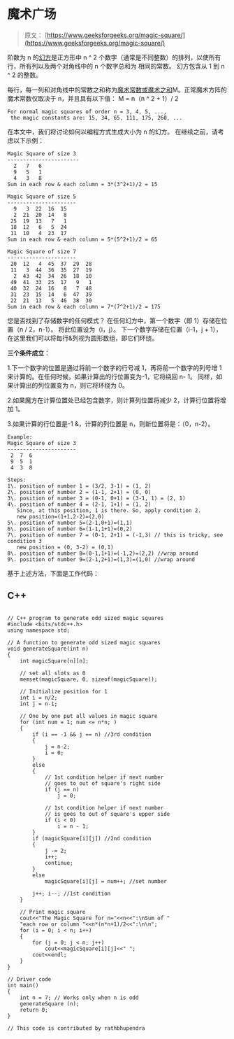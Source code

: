# 魔术广场

> 原文： [https://www.geeksforgeeks.org/magic-square/](https://www.geeksforgeeks.org/magic-square/)

阶数为 n 的[幻方](http://en.wikipedia.org/wiki/Magic_square)是正方形中 n ^ 2 个数字（通常是不同整数）的排列，以使所有行，所有列以及两个对角线中的 n 个数字总和为 相同的常数。 幻方包含从 1 到 n ^ 2 的整数。

每行，每一列和对角线中的常数之和称为[魔术常数或魔术之和](http://en.wikipedia.org/wiki/Magic_constant)M。正常魔术方阵的魔术常数仅取决于 n，并且具有以下值：
M = n（n ^ 2 + 1）/ 2

```
For normal magic squares of order n = 3, 4, 5, ...,
 the magic constants are: 15, 34, 65, 111, 175, 260, ... 
```

在本文中，我们将讨论如何以编程方式生成大小为 n 的幻方。 在继续之前，请考虑以下示例：

```
Magic Square of size 3
-----------------------
  2   7   6
  9   5   1
  4   3   8
Sum in each row & each column = 3*(3^2+1)/2 = 15

Magic Square of size 5
----------------------
  9   3  22  16  15
  2  21  20  14   8
 25  19  13   7   1
 18  12   6   5  24
 11  10   4  23  17
Sum in each row & each column = 5*(5^2+1)/2 = 65

Magic Square of size 7
----------------------
 20  12   4  45  37  29  28
 11   3  44  36  35  27  19
  2  43  42  34  26  18  10
 49  41  33  25  17   9   1
 40  32  24  16   8   7  48
 31  23  15  14   6  47  39
 22  21  13   5  46  38  30
Sum in each row & each column = 7*(7^2+1)/2 = 175

```

您是否找到了存储数字的任何模式？
在任何幻方中，第一个数字（即 1）存储在位置（n / 2，n-1）。 将此位置设为（i，j）。 下一个数字存储在位置（i-1，j + 1），在这里我们可以将每行&列视为圆形数组，即它们环绕。

**三个条件成立**：

1.下一个数字的位置是通过将前一个数字的行号减 1，再将前一个数字的列号增 1 来计算的。在任何时候，如果计算出的行位置变为-1，它将绕回 n- 1。 同样，如果计算出的列位置变为 n，则它将环绕为 0。

2.如果魔方在计算位置处已经包含数字，则计算列位置将减少 2，计算行位置将增加 1。

3.如果计算的行位置是-1 &，计算的列位置是 n，则新位置将是：（0，n-2）。

```
Example:
Magic Square of size 3
----------------------
 2  7  6
 9  5  1
 4  3  8 

Steps:
1\. position of number 1 = (3/2, 3-1) = (1, 2)
2\. position of number 2 = (1-1, 2+1) = (0, 0)
3\. position of number 3 = (0-1, 0+1) = (3-1, 1) = (2, 1)
4\. position of number 4 = (2-1, 1+1) = (1, 2)
   Since, at this position, 1 is there. So, apply condition 2.
   new position=(1+1,2-2)=(2,0)
5\. position of number 5=(2-1,0+1)=(1,1)
6\. position of number 6=(1-1,1+1)=(0,2)
7\. position of number 7 = (0-1, 2+1) = (-1,3) // this is tricky, see condition 3 
   new position = (0, 3-2) = (0,1)
8\. position of number 8=(0-1,1+1)=(-1,2)=(2,2) //wrap around
9\. position of number 9=(2-1,2+1)=(1,3)=(1,0) //wrap around

```

基于上述方法，下面是工作代码：

## C++ 

```

// C++ program to generate odd sized magic squares  
#include <bits/stdc++.h> 
using namespace std; 

// A function to generate odd sized magic squares  
void generateSquare(int n)  
{  
    int magicSquare[n][n];  

    // set all slots as 0  
    memset(magicSquare, 0, sizeof(magicSquare));  

    // Initialize position for 1  
    int i = n/2;  
    int j = n-1;  

    // One by one put all values in magic square  
    for (int num = 1; num <= n*n; )  
    {  
        if (i == -1 && j == n) //3rd condition  
        {  
            j = n-2;  
            i = 0;  
        }  
        else
        {  
            // 1st condition helper if next number  
            // goes to out of square's right side  
            if (j == n)  
                j = 0;  

            // 1st condition helper if next number  
            // is goes to out of square's upper side  
            if (i < 0)  
                i = n - 1;  
        }  
        if (magicSquare[i][j]) //2nd condition  
        {  
            j -= 2;  
            i++;  
            continue;  
        }  
        else
            magicSquare[i][j] = num++; //set number  

        j++; i--; //1st condition  
    }  

    // Print magic square  
    cout<<"The Magic Square for n="<<n<<":\nSum of "
    "each row or column "<<n*(n*n+1)/2<<":\n\n";  
    for (i = 0; i < n; i++)  
    {  
        for (j = 0; j < n; j++)  
            cout<<magicSquare[i][j]<<" ";  
        cout<<endl; 
    }  
}  

// Driver code  
int main()  
{  
    int n = 7; // Works only when n is odd  
    generateSquare (n);  
    return 0;  
}  

// This code is contributed by rathbhupendra 

```